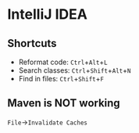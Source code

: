 # IntelliJ IDEA

## Shortcuts

* Reformat code: `Ctrl`+`Alt`+`L`
* Search classes: `Ctrl`+`Shift`+`Alt`+`N`
* Find in files: `Ctrl`+`Shift`+`F`

## Maven is NOT working

`File`->`Invalidate Caches`